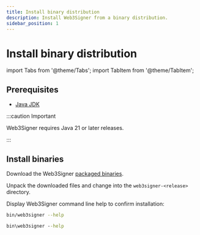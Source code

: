 ```yaml
---
title: Install binary distribution
description: Install Web3Signer from a binary distribution.
sidebar_position: 1
---
```


# Install binary distribution

import Tabs from '@theme/Tabs';
import TabItem from '@theme/TabItem';

## Prerequisites

- [Java JDK](https://jdk.java.net/)

:::caution Important

Web3Signer requires Java 21 or later releases.

:::

## Install binaries

Download the Web3Signer [packaged binaries](https://cloudsmith.io/~consensys/repos/web3signer/packages/?q=tag%3Alatest).

Unpack the downloaded files and change into the `web3signer-<release>` directory.

Display Web3Signer command line help to confirm installation:

<Tabs>
  <TabItem value="Linux or MacOS" label="Linux or MacOS" default>

```bash
bin/web3signer --help
```

  </TabItem>
  <TabItem value="Windows" label="Windows">

```bat
bin\web3signer --help
```

  </TabItem>
</Tabs>

